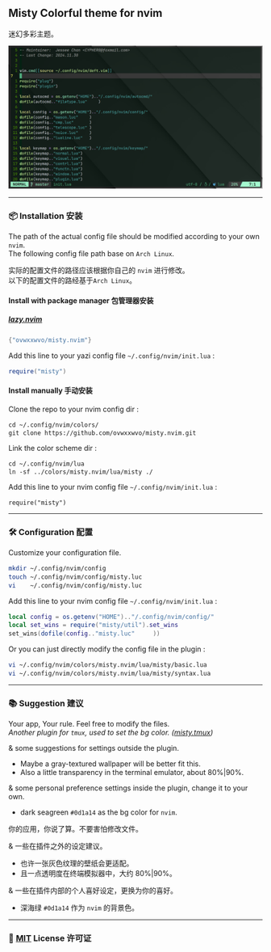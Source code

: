## Misty Colorful theme for nvim  

迷幻多彩主题。  

![screenshot](screenshot/00.png)  

----  

### 📦 Installation 安装  

The path of the actual config file should be modified according to your own `nvim`.  
The following config file path base on `Arch Linux`.  

实际的配置文件的路径应该根据你自己的 `nvim` 进行修改。  
以下的配置文件的路经基于`Arch Linux`。  

#### Install with package manager 包管理器安装  

##### [lazy.nvim](https://github.com/folke/lazy.nvim)  

```lua  
{"ovwxxwvo/misty.nvim"}  
```  
Add this line to your yazi config file `~/.config/nvim/init.lua` :  
```lua  
require("misty")  
```  

#### Install manually 手动安装  

Clone the repo to your nvim config dir :  
```  
cd ~/.config/nvim/colors/  
git clone https://github.com/ovwxxwvo/misty.nvim.git  
```  
Link the color scheme dir :  
```  
cd ~/.config/nvim/lua  
ln -sf ../colors/misty.nvim/lua/misty ./  
```  
Add this line to your nvim config file `~/.config/nvim/init.lua` :  
```  
require("misty")  
```  

----  

### 🛠️ Configuration 配置  

Customize your configuration file.  
```sh  
mkdir ~/.config/nvim/config  
touch ~/.config/nvim/config/misty.luc  
vi    ~/.config/nvim/config/misty.luc  
```  
Add this line to your nvim config file `~/.config/nvim/init.lua` :  
```lua  
local config = os.getenv("HOME").."/.config/nvim/config/"  
local set_wins = require("misty/util").set_wins  
set_wins(dofile(config.."misty.luc"     ))  
```  

Or you can just directly modify the config file in the plugin :  
```sh  
vi ~/.config/nvim/colors/misty.nvim/lua/misty/basic.lua  
vi ~/.config/nvim/colors/misty.nvim/lua/misty/syntax.lua  
```  

----  

### 📚 Suggestion 建议  

Your app, Your rule. Feel free to modify the files.  
*Another plugin for `tmux`, used to set the bg color.  ([misty.tmux](https://github.com/ovwxxwvo/misty.tmux.git))*  

& some suggestions for settings outside the plugin.  
- Maybe a gray-textured wallpaper will be better fit this.  
- Also a little transparency in the terminal emulator, about 80%|90%.  

& some personal preference settings inside the plugin, change it to your own.  
- dark  seagreen `#0d1a14` as the bg color for  `nvim`.  

你的应用，你说了算。不要害怕修改文件。  

& 一些在插件之外的设定建议。  
- 也许一张灰色纹理的壁纸会更适配。  
- 且一点透明度在终端模拟器中，大约 80%|90%。  

& 一些在插件内部的个人喜好设定，更换为你的喜好。  
- 深海绿 `#0d1a14` 作为  `nvim`  的背景色。  

----  

### 📜 [MIT](LICENSE) License 许可证  


